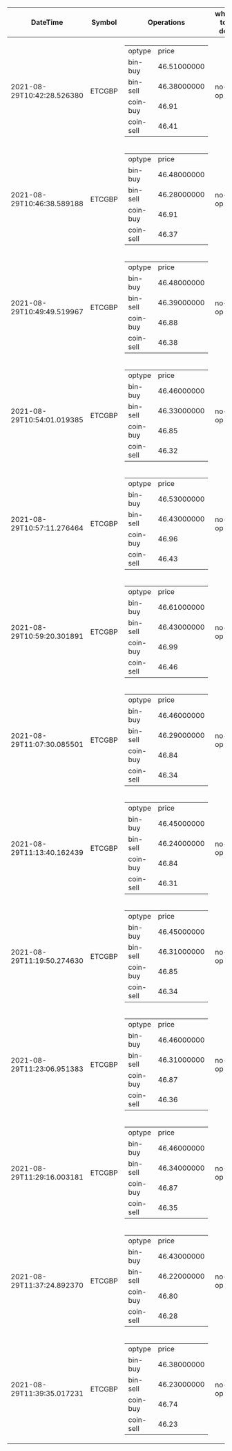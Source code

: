 | DateTime | Symbol | Operations | what to do | profit-loss |
| ------------- | ------------- | ------------- | ------------- | ------------- | 
| 2021-08-29T10:42:28.526380| ETCGBP| <table><tr><td>optype</td><td>price</td></tr><tr><td>bin-buy</td><td>46.51000000</td></tr><tr><td>bin-sell</td><td>46.38000000</td></tr><tr><td>coin-buy</td><td>46.91</td></tr><tr><td>coin-sell</td><td>46.41</td></tr></table>| no-op| -0.1| 
| 2021-08-29T10:46:38.589188| ETCGBP| <table><tr><td>optype</td><td>price</td></tr><tr><td>bin-buy</td><td>46.48000000</td></tr><tr><td>bin-sell</td><td>46.28000000</td></tr><tr><td>coin-buy</td><td>46.91</td></tr><tr><td>coin-sell</td><td>46.37</td></tr></table>| no-op| -0.11| 
| 2021-08-29T10:49:49.519967| ETCGBP| <table><tr><td>optype</td><td>price</td></tr><tr><td>bin-buy</td><td>46.48000000</td></tr><tr><td>bin-sell</td><td>46.39000000</td></tr><tr><td>coin-buy</td><td>46.88</td></tr><tr><td>coin-sell</td><td>46.38</td></tr></table>| no-op| -0.1| 
| 2021-08-29T10:54:01.019385| ETCGBP| <table><tr><td>optype</td><td>price</td></tr><tr><td>bin-buy</td><td>46.46000000</td></tr><tr><td>bin-sell</td><td>46.33000000</td></tr><tr><td>coin-buy</td><td>46.85</td></tr><tr><td>coin-sell</td><td>46.32</td></tr></table>| no-op| -0.14| 
| 2021-08-29T10:57:11.276464| ETCGBP| <table><tr><td>optype</td><td>price</td></tr><tr><td>bin-buy</td><td>46.53000000</td></tr><tr><td>bin-sell</td><td>46.43000000</td></tr><tr><td>coin-buy</td><td>46.96</td></tr><tr><td>coin-sell</td><td>46.43</td></tr></table>| no-op| -0.1| 
| 2021-08-29T10:59:20.301891| ETCGBP| <table><tr><td>optype</td><td>price</td></tr><tr><td>bin-buy</td><td>46.61000000</td></tr><tr><td>bin-sell</td><td>46.43000000</td></tr><tr><td>coin-buy</td><td>46.99</td></tr><tr><td>coin-sell</td><td>46.46</td></tr></table>| no-op| -0.15| 
| 2021-08-29T11:07:30.085501| ETCGBP| <table><tr><td>optype</td><td>price</td></tr><tr><td>bin-buy</td><td>46.46000000</td></tr><tr><td>bin-sell</td><td>46.29000000</td></tr><tr><td>coin-buy</td><td>46.84</td></tr><tr><td>coin-sell</td><td>46.34</td></tr></table>| no-op| -0.12| 
| 2021-08-29T11:13:40.162439| ETCGBP| <table><tr><td>optype</td><td>price</td></tr><tr><td>bin-buy</td><td>46.45000000</td></tr><tr><td>bin-sell</td><td>46.24000000</td></tr><tr><td>coin-buy</td><td>46.84</td></tr><tr><td>coin-sell</td><td>46.31</td></tr></table>| no-op| -0.14| 
| 2021-08-29T11:19:50.274630| ETCGBP| <table><tr><td>optype</td><td>price</td></tr><tr><td>bin-buy</td><td>46.45000000</td></tr><tr><td>bin-sell</td><td>46.31000000</td></tr><tr><td>coin-buy</td><td>46.85</td></tr><tr><td>coin-sell</td><td>46.34</td></tr></table>| no-op| -0.11| 
| 2021-08-29T11:23:06.951383| ETCGBP| <table><tr><td>optype</td><td>price</td></tr><tr><td>bin-buy</td><td>46.46000000</td></tr><tr><td>bin-sell</td><td>46.31000000</td></tr><tr><td>coin-buy</td><td>46.87</td></tr><tr><td>coin-sell</td><td>46.36</td></tr></table>| no-op| -0.1| 
| 2021-08-29T11:29:16.003181| ETCGBP| <table><tr><td>optype</td><td>price</td></tr><tr><td>bin-buy</td><td>46.46000000</td></tr><tr><td>bin-sell</td><td>46.34000000</td></tr><tr><td>coin-buy</td><td>46.87</td></tr><tr><td>coin-sell</td><td>46.35</td></tr></table>| no-op| -0.11| 
| 2021-08-29T11:37:24.892370| ETCGBP| <table><tr><td>optype</td><td>price</td></tr><tr><td>bin-buy</td><td>46.43000000</td></tr><tr><td>bin-sell</td><td>46.22000000</td></tr><tr><td>coin-buy</td><td>46.80</td></tr><tr><td>coin-sell</td><td>46.28</td></tr></table>| no-op| -0.15| 
| 2021-08-29T11:39:35.017231| ETCGBP| <table><tr><td>optype</td><td>price</td></tr><tr><td>bin-buy</td><td>46.38000000</td></tr><tr><td>bin-sell</td><td>46.23000000</td></tr><tr><td>coin-buy</td><td>46.74</td></tr><tr><td>coin-sell</td><td>46.23</td></tr></table>| no-op| -0.15| 
